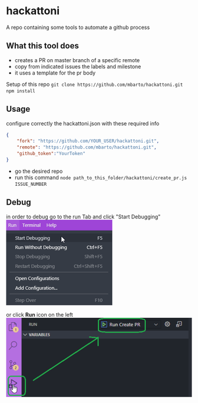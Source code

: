 # hackattoni

A repo containing some tools to automate a github process

## What this tool does
- creates a PR on master branch of a specific remote
- copy from indicated issues the labels and milestone
- it uses a template for the pr body

Setup of this repo
`git clone https://github.com/mbarto/hackattoni.git`
`npm install`

## Usage
configure correctly the hackattoni.json with these required info
```json
{
	"fork": "https://github.com/YOUR_USER/hackattoni.git",
	"remote": "https://github.com/mbarto/hackattoni.git",
	"github_token":"YourToken"
}
```

- go the desired repo
- run this command
`node path_to_this_folder/hackattoni/create_pr.js ISSUE_NUMBER`


## Debug

in order to debug go to the run Tab and click "Start Debugging"
<img src="assets/debug_01.png">

or click **Run** icon on the left
<img src="assets/debug_02.png">